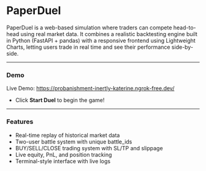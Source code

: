 # PaperDuel
PaperDuel is a web-based simulation where traders can compete head-to-head using real market data.
It combines a realistic backtesting engine built in Python (FastAPI + pandas) with a responsive frontend using Lightweight Charts, letting users trade in real time and see their performance side-by-side.

---

### Demo
Live Demo: https://probanishment-inertly-katerine.ngrok-free.dev/
- Click **Start Duel** to begin the game!

---

### Features
- Real-time replay of historical market data
- Two-user battle system with unique battle_ids
- BUY/SELL/CLOSE trading system with SL/TP and slippage
- Live equity, PnL, and position tracking
- Terminal-style interface with live logs
